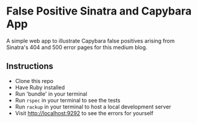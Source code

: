 # False Positive Sinatra and Capybara App

A simple web app to illustrate Capybara false positives arising from Sinatra's 404 and 500 error pages for this medium blog.

## Instructions

- Clone this repo
- Have Ruby installed
- Run 'bundle' in your terminal
- Run `rspec` in your terminal to see the tests
- Run `rackup` in your terminal to host a local development server
- Visit <http://localhost:9292> to see the errors for yourself
